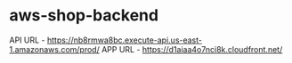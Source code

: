 # aws-shop-backend

API URL - https://nb8rmwa8bc.execute-api.us-east-1.amazonaws.com/prod/
APP URL - https://d1aiaa4o7nci8k.cloudfront.net/